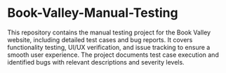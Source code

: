 # Book-Valley-Manual-Testing
This repository contains the manual testing project for the Book Valley website, including detailed test cases and bug reports. It covers functionality testing, UI/UX verification, and issue tracking to ensure a smooth user experience. The project documents test case execution and identified bugs with relevant descriptions and severity levels.

